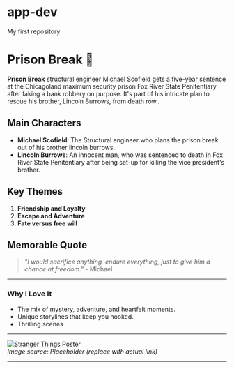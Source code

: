 # app-dev
My first repository
# Prison Break 🌌

**Prison Break** structural engineer Michael Scofield gets a five-year sentence at the Chicagoland maximum security prison Fox River State Penitentiary after faking a bank robbery on purpose. It's part of his intricate plan to rescue his brother, Lincoln Burrows, from death row..

## Main Characters
- **Michael Scofield**: The Structural engineer who plans the prison break out of his brother lincoln burrows.
- **Lincoln Burrows**: An innocent man, who was sentenced to death in Fox River State Penitentiary after being set-up for killing the vice president's brother.

## Key Themes
1. **Friendship and Loyalty**
2. **Escape and Adventure**
3. **Fate versus free will**

## Memorable Quote
> *"I would sacrifice anything, endure everything, just to give him a chance at freedom."* - Michael
---

### Why I Love It 
- The mix of mystery, adventure, and heartfelt moments.
- Unique storylines that keep you hooked.
- Thrilling scenes

---

![Stranger Things Poster](![image](https://github.com/user-attachments/assets/2c6c9fcf-89e9-4f56-85c7-a2746497fb98)
)  
*Image source: Placeholder (replace with actual link)*

---
